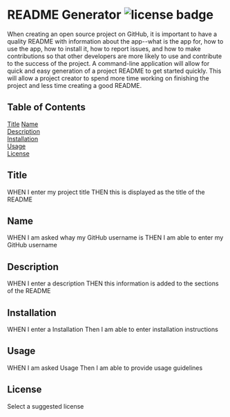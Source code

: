   # README Generator ![license badge](https://img.shields.io/static/v1?label=license&message=None&color=blue)
  When creating an open source project on GitHub, it is important to have a quality README with information about the app--what is the app for, how to use the app, how to install it, how to report issues, and how to make contributions so that other developers are more likely to use and contribute to the success of the project. A command-line application will allow for quick and easy generation of a project README to get started quickly. This will allow a project creator to spend more time working on finishing the project and less time creating a good README.

  ## Table of Contents
  [Title](#title)
  [Name](#name)  
  [Description](#description)  
  [Installation](#installation)  
  [Usage](#usage)  
  [License](#license)

  ## Title
  WHEN I enter my project title
  THEN this is displayed as the title of the README

  ## Name
  WHEN I am asked whay my GitHub username is
  THEN I am able to enter my GitHub username

  ## Description
  WHEN I enter a description
  THEN this information is added to the sections of the README

  ## Installation
  WHEN I enter a Installation
  Then I am able to enter installation instructions

  ## Usage
  WHEN I am asked Usage
  Then I am able to provide usage guidelines

  ## License
  Select a suggested license
